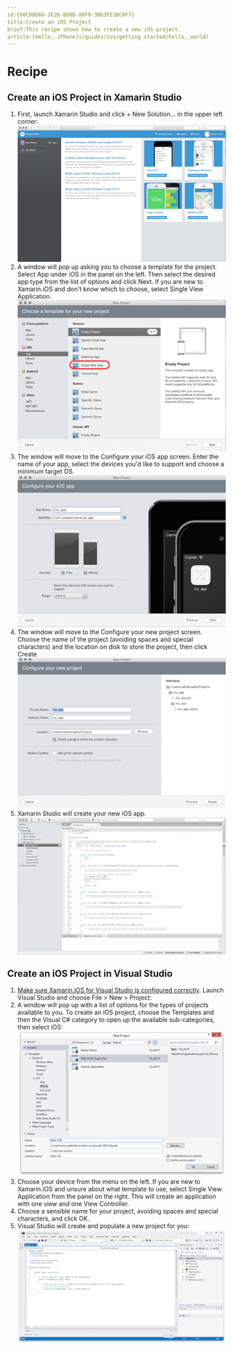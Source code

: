 ```yaml
---
id:{60CB8D6D-3E26-BD8D-88F0-3B63FE1BC8F7}  
title:Create an iOS Project  
brief:This recipe shows how to create a new iOS project.  
article:[Hello, iPhone](/guides/ios/getting_started/hello,_world)  
---
```


<a name="Recipe" class="injected"></a>


# Recipe
<ide name="xs">
<h2>Create an iOS Project in Xamarin Studio</h2>
<ol>
  <li>First, launch Xamarin Studio and click <span class="UIItem">+ New Solution...</span> in the upper left corner: <img src="Images/ios_project_00.png" /></li>
  <li>A window will pop up asking you to choose a template for the project. Select <span class="UIItem">App</span> under <span class="UIItem">iOS</span> in the panel on the left. Then select the desired app type from the list of options and click <span class="UIItem">Next</span>. If you are new to Xamarin.iOS and don't know which to choose, select <span class="UIItem">Single View Application</span>. <img src="Images/choose_template.png" /></li>
  <li>The window will move to the <span class="UIItem">Configure your iOS app</span> screen. Enter the name of your app, select the devices you'd like to support and choose a minimum target OS. <img src="Images/choose_device.png" /></li>
  <li>The window will move to the <span class="UIItem">Configure your new project</span> screen. Choose the name of the project (avoiding spaces and special characters) and the location on disk to store the project, then click <span class="UIItem">Create</span><img src="Images/choose_name.png" /></li>
  <li>Xamarin Studio will create your new iOS app. <img src="Images/xam_result.png" /></li>
</ol>
</ide>
<ide name="vs">
<h2>Create an iOS Project in Visual Studio</h2>
<ol>
  <li><a href="/guides/ios/getting_started/introduction_to_xamarin_ios_for_visual_studio">Make sure Xamarin.iOS for Visual Studio is configured correctly</a>. Launch Visual Studio and choose <span class="UIItem">File > New > Project</span>: <im src="Images/ios_project_00_vs.png" /></li>
  <li>A window will pop up with a list of options for the types of projects available to you. To create an iOS project, choose the <span class="UIItem">Templates</span> and then the <span class="UIItem">Visual C#</span> category to open up the available sub-categories, then select <span class="UIItem">iOS</span>:<img src="Images/ios_project_01_vs.png" /></li>
  <li>Choose your device from the menu on the left. If you are new to Xamarin.iOS and unsure about what template to use, select <span class="UIItem">Single View Application</span> from the panel on the right. This will create an application with one view and one View Controller.</li>

  <li>Choose a sensible name for your project, avoiding spaces and special characters, and click <span class="UIItem">OK</span>.
  <li>Visual Studio will create and populate a new project for you:<img src="Images/ios_project_02_vs.png"</li>
</ol>
 </ide>